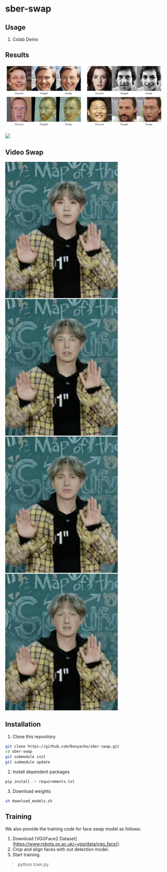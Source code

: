 # sber-swap

## Usage
1. Colab Demo

## Results 
![](/examples/images/example1.png)

![](/examples/images/example2.png)

## Video Swap
<div>
<img src="/examples/videos/orig.webp" width="360"/>
<img src="/examples/videos/elon.webp" width="360"/>
<img src="/examples/videos/khabenskii.webp" width="360"/>
<img src="/examples/videos/mark.webp" width="360"/>
<div/>

## Installation
  
1. Clone this repository
  ```bash
  git clone https://github.com/Danyache/sber-swap.git
  cd sber-swap
  git submodule init
  git submodule update
  ```
2. Install dependent packages
  ```bash
  pip install -r requirements.txt
  ```
3. Download weights
  ```bash
  sh download_models.sh
  ```
## Training
  
We also provide the training code for face swap model as follows:
  1. Download [VGGFace2 Dataset] (https://www.robots.ox.ac.uk/~vgg/data/vgg_face/).
  2. Crop and align faces with out detection model.
  3. Start training. 
  > python train.py
